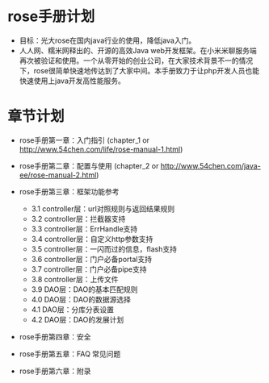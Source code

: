 rose手册计划
============
* 目标：光大rose在国内java行业的使用，降低java入门。
* 人人网、糯米网释出的、开源的高效Java web开发框架。在小米米聊服务端再次被验证和使用。一个从零开始的创业公司，在大家技术背景不一的情况下，rose很简单快速地传达到了大家中间。本手册致力于让php开发人员也能快速使用上java开发高性能服务。

章节计划
========
* rose手册第一章：入门指引 (chapter_1 or http://www.54chen.com/life/rose-manual-1.html)
* rose手册第二章：配置与使用 (chapter_2 or http://www.54chen.com/java-ee/rose-manual-2.html)
* rose手册第三章：框架功能参考
	* 3.1  controller层：url对照规则与返回结果规则
	* 3.2  controller层：拦截器支持
	* 3.3  controller层：ErrHandle支持
	* 3.4  controller层：自定义http参数支持
	* 3.5  controller层：一闪而过的信息，flash支持
	* 3.6  controller层：门户必备portal支持
	* 3.7  controller层：门户必备pipe支持
	* 3.8  controller层：上传文件
	* 3.9  DAO层：DAO的基本匹配规则
	* 4.0  DAO层：DAO的数据源选择 
	* 4.1  DAO层：分库分表设置
	* 4.2  DAO层：DAO的发展计划

* rose手册第四章：安全
* rose手册第五章：FAQ 常见问题
* rose手册第六章：附录
